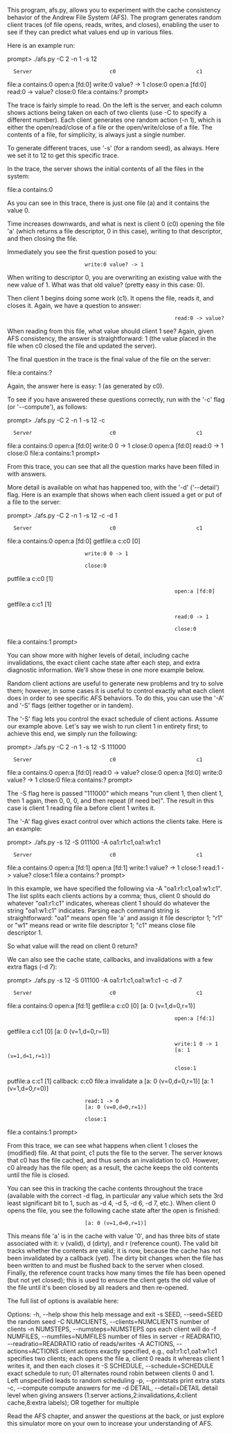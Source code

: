 
This program, afs.py, allows you to experiment with the cache consistency
behavior of the Andrew File System (AFS). The program generates random client
traces (of file opens, reads, writes, and closes), enabling the user to see if
they can predict what values end up in various files.

Here is an example run:

prompt> ./afs.py -C 2 -n 1 -s 12

      Server                         c0                          c1
file:a contains:0
                             open:a [fd:0]
                             write:0 value? -> 1
                             close:0
                                                          open:a [fd:0]
                                                          read:0 -> value?
                                                          close:0
file:a contains:?
prompt> 

The trace is fairly simple to read. On the left is the server, and each column
shows actions being taken on each of two clients (use -C <clients> to specify
a different number). Each client generates one random action (-n 1), which is
either the open/read/close of a file or the open/write/close of a file. The
contents of a file, for simplicity, is always just a single number.

To generate different traces, use '-s' (for a random seed), as always. Here we
set it to 12 to get this specific trace.

In the trace, the server shows the initial contents of all the files in the
system: 

file:a contains:0

As you can see in this trace, there is just one file (a) and it contains the
value 0. 

Time increases downwards, and what is next is client 0 (c0) opening the file
'a' (which returns a file descriptor, 0 in this case), writing to that
descriptor, and then closing the file. 

Immediately you see the first question posed to you:

                             write:0 value? -> 1

When writing to descriptor 0, you are overwriting an existing value with the
new value of 1. What was that old value? (pretty easy in this case: 0).

Then client 1 begins doing some work (c1). It opens the file, reads it, and
closes it. Again, we have a question to answer: 

                                                          read:0 -> value?

When reading from this file, what value should client 1 see? Again, given AFS
consistency, the answer is straightforward: 1 (the value placed in the file
when c0 closed the file and updated the server).

The final question in the trace is the final value of the file on the server: 

file:a contains:?

Again, the answer here is easy: 1 (as generated by c0).

To see if you have answered these questions correctly, run with the '-c' flag
(or '--compute'), as follows:

prompt> ./afs.py -C 2 -n 1 -s 12 -c

      Server                         c0                          c1
file:a contains:0
                             open:a [fd:0]
                             write:0 0 -> 1
                             close:0
                                                          open:a [fd:0]
                                                          read:0 -> 1
                                                          close:0
file:a contains:1
prompt> 

From this trace, you can see that all the question marks have been filled in
with answers.

More detail is available on what has happened too, with the '-d' ('--detail')
flag. Here is an example that shows when each client issued a get or put of a
file to the server:

prompt> ./afs.py -C 2 -n 1 -s 12 -c -d 1

      Server                         c0                          c1
file:a contains:0
                             open:a [fd:0]
getfile:a c:c0 [0]

                             write:0 0 -> 1

                             close:0
putfile:a c:c0 [1]

                                                          open:a [fd:0]
getfile:a c:c1 [1]

                                                          read:0 -> 1

                                                          close:0

file:a contains:1
prompt>

You can show more with higher levels of detail, including cache invalidations,
the exact client cache state after each step, and extra diagnostic
information. We'll show these in one more example below.

Random client actions are useful to generate new problems and try to solve
them; however, in some cases it is useful to control exactly what each client
does in order to see specific AFS behaviors. To do this, you can use the '-A'
and '-S' flags (either together or in tandem).

The '-S' flag lets you control the exact schedule of client actions. Assume our
example above. Let's say we wish to run client 1 in entirety first; to achieve
this end, we simply run the following:

prompt> ./afs.py -C 2 -n 1 -s 12 -S 111000

      Server                         c0                          c1
file:a contains:0
                                                          open:a [fd:0]
                                                          read:0 -> value?
                                                          close:0
                             open:a [fd:0]
                             write:0 value? -> 1
                             close:0
file:a contains:?
prompt>

The -S flag here is passed "111000" which means "run client 1, then client 1,
then 1 again, then 0, 0, 0, and then repeat (if need be)". The result in this
case is client 1 reading file a before client 1 writes it.

The '-A' flag gives exact control over which actions the clients take. Here is
an example:

prompt> ./afs.py -s 12 -S 011100 -A oa1:r1:c1,oa1:w1:c1

      Server                         c0                          c1
file:a contains:0
                             open:a [fd:1]
                                                          open:a [fd:1]
                                                          write:1 value? -> 1
                                                          close:1
                             read:1 -> value?
                             close:1
file:a contains:?
prompt>

In this example, we have specified the following via -A "oa1:r1:c1,oa1:w1:c1". 
The list splits each clients actions by a comma; thus, client 0 should do
whatever "oa1:r1:c1" indicates, whereas client 1 should do whatever the string
"oa1:w1:c1" indicates. Parsing each command string is straightforward: "oa1"
means open file 'a' and assign it file descriptor 1; "r1" or "w1" means read
or write file descriptor 1; "c1" means close file descriptor 1.

So what value will the read on client 0 return?

We can also see the cache state, callbacks, and invalidations with a few extra
flags (-d 7):

prompt> ./afs.py -s 12 -S 011100 -A oa1:r1:c1,oa1:w1:c1 -c -d 7

      Server                         c0                          c1
file:a contains:0
                             open:a [fd:1]
getfile:a c:c0 [0]
                             [a: 0 (v=1,d=0,r=1)]

                                                          open:a [fd:1]
getfile:a c:c1 [0]
                                                          [a: 0 (v=1,d=0,r=1)]

                                                          write:1 0 -> 1
                                                          [a: 1 (v=1,d=1,r=1)]

                                                          close:1
putfile:a c:c1 [1]
callback: c:c0 file:a
                             invalidate a
                             [a: 0 (v=0,d=0,r=1)]
                                                          [a: 1 (v=1,d=0,r=0)]

                             read:1 -> 0
                             [a: 0 (v=0,d=0,r=1)]

                             close:1

file:a contains:1
prompt>

From this trace, we can see what happens when client 1 closes the (modified)
file. At that point, c1 puts the file to the server. The server knows that c0
has the file cached, and thus sends an invalidation to c0. However, c0 already
has the file open; as a result, the cache keeps the old contents until the
file is closed.

You can see this in tracking the cache contents throughout the trace
(available with the correct -d flag, in particular any value which sets the
3rd least significant bit to 1, such as -d 4, -d 5, -d 6, -d 7, etc.). When
client 0 opens the file, you see the following cache state after the open is
finished:

                             [a: 0 (v=1,d=0,r=1)]

This means file 'a' is in the cache with value '0', and has three bits of
state associated with it: v (valid), d (dirty), and r (reference count). The
valid bit tracks whether the contents are valid; it is now, because the cache
has not been invalidated by a callback (yet). The dirty bit changes when the
file has been written to and must be flushed back to the server when
closed. Finally, the reference count tracks how many times the file has been
opened (but not yet closed); this is used to ensure the client gets the old
value of the file until it's been closed by all readers and then re-opened.

The full list of options is available here:

Options:
  -h, --help            show this help message and exit
  -s SEED, --seed=SEED  the random seed
  -C NUMCLIENTS, --clients=NUMCLIENTS
                        number of clients
  -n NUMSTEPS, --numsteps=NUMSTEPS
                        ops each client will do
  -f NUMFILES, --numfiles=NUMFILES
                        number of files in server
  -r READRATIO, --readratio=READRATIO
                        ratio of reads/writes
  -A ACTIONS, --actions=ACTIONS
                        client actions exactly specified, e.g.,
                        oa1:r1:c1,oa1:w1:c1 specifies two clients; each opens
                        the file a, client 0 reads it whereas client 1 writes
                        it, and then each closes it
  -S SCHEDULE, --schedule=SCHEDULE
                        exact schedule to run; 01 alternates round robin
                        between clients 0 and 1. Left unspecified leads to
                        random scheduling
  -p, --printstats      print extra stats
  -c, --compute         compute answers for me
  -d DETAIL, --detail=DETAIL
                        detail level when giving answers (1:server
                        actions,2:invalidations,4:client cache,8:extra
                        labels); OR together for multiple

Read the AFS chapter, and answer the questions at the back, or just explore
this simulator more on your own to increase your understanding of AFS.

